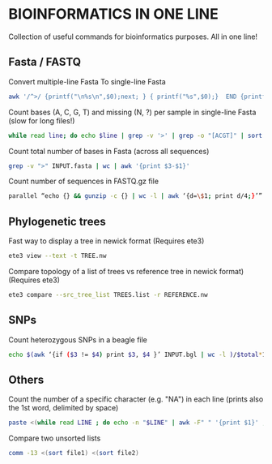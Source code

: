 # BIOINFORMATICS IN ONE LINE

Collection of useful commands for bioinformatics purposes. All in one line!

## Fasta / FASTQ
Convert multiple-line Fasta To single-line Fasta
```bash
awk '/^>/ {printf("\n%s\n",$0);next; } { printf("%s",$0);}  END {printf("\n");}' < INPUT.fasta | tail -n +2 > OUTPUT.fasta 
```
Count bases (A, C, G, T) and missing (N, ?) per sample in single-line Fasta (slow for long files!)
```bash
while read line; do echo $line | grep -v '>' | grep -o "[ACGT]" | sort | uniq -c | paste - - - - | tr "\n" "\t" ;  echo $line | grep -v '>' | grep -o "[?N]" | sort | uniq -c | sort -k2r | paste - - ; echo $line | grep '>' | tr "\n" "\t" ; done < INPUT.fasta
```
Count total number of bases in Fasta (across all sequences)
```bash
grep -v ">" INPUT.fasta | wc | awk '{print $3-$1}'
```
Count number of sequences in FASTQ.gz file
```bash
parallel “echo {} && gunzip -c {} | wc -l | awk ‘{d=\$1; print d/4;}’” ::: INPUT.gz
```

## Phylogenetic trees
Fast way to display a tree in newick format (Requires ete3)
```bash
ete3 view --text -t TREE.nw
```
Compare topology of a list of trees vs reference tree in newick format) (Requires ete3)
```bash
ete3 compare --src_tree_list TREES.list -r REFERENCE.nw
```

## SNPs
Count heterozygous SNPs in a beagle file
```bash
echo $(awk ‘{if ($3 != $4) print $3, $4 }’ INPUT.bgl | wc -l )/$total*100 | bc -l
```

## Others
Count the number of a specific character (e.g. "NA") in each line (prints also the 1st word, delimited by space)
```bash
paste <(while read LINE ; do echo -n "$LINE" | awk -F" " '{print $1}' ; done < INPUT.file) <(awk -F\NA '{print NF-1}' INPUT.file)
```
Compare two unsorted lists
```bash
comm -13 <(sort file1) <(sort file2)
```
